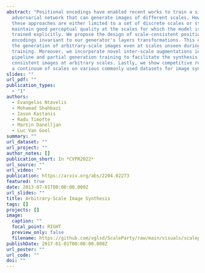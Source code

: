 ```yaml
---
abstract: "Positional encodings have enabled recent works to train a single
  adversarial network that can generate images of different scales. However,
  these approaches are either limited to a set of discrete scales or struggle to
  maintain good perceptual quality at the scales for which the model is not
  trained explicitly. We propose the design of scale-consistent positional
  encodings invariant to our generator's layers transformations. This enables
  the generation of arbitrary-scale images even at scales unseen during
  training. Moreover, we incorporate novel inter-scale augmentations into our
  pipeline and partial generation training to facilitate the synthesis of
  consistent images at arbitrary scales. Lastly, we show competitive results for
  a continuum of scales on various commonly used datasets for image synthesis. "
slides: ""
url_pdf: ""
publication_types:
  - "1"
authors:
  - Evangelos Ntavelis
  - Mohamad Shahbazi
  - Iason Kastanis
  - Radu Timofte
  - Martin Danelljan
  - Luc Van Gool
summary: ""
url_dataset: ""
url_project: ""
author_notes: []
publication_short: In *CVPR2022*
url_source: ""
url_video: ""
publication: https://arxiv.org/abs/2204.02273
featured: true
date: 2013-07-01T00:00:00.000Z
url_slides: ""
title: Arbitrary-Scale Image Synthesis
tags: []
projects: []
image:
  caption: ""
  focal_point: RIGHT
  preview_only: false
  filename: https://github.com/vglsd/ScaleParty/raw/main/visuals/scaleparty.gif
publishDate: 2017-01-01T00:00:00.000Z
url_poster: ""
url_code: ""
doi: ""
---
```

